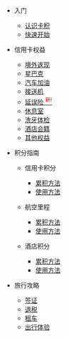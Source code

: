 * 入门

  * [认识卡积](README.md)
  * [快速开始](quickstart.md)

* 信用卡权益

  * [境外返现](post/benefits/rebate.md)
  * [星巴克](post/benefits/starbucks.md)
  * [汽车加油](post/benefits/gas.md)
  * [接送机](post/benefits/pickup.md)
  * [延误险 <sup style="color:red">新!<sup>](post/benefits/flight-delay.md)
  * [休息室](post/benefits/lounge.md)
  * [洗牙体检](post/benefits/health.md)
  * [酒店会籍](post/benefits/membership.md)
  * [其他权益](post/benefits/other.md)

* 积分指南

  * 信用卡积分

    * [累积方法](zh-cn/quickstart.md)
    * [使用方法](zh-cn/more-pages.md)

  * 航空里程

    * [累积方法](zh-cn/quickstart.md)
    * [使用方法](zh-cn/more-pages.md)

  * 酒店积分

    * [累积方法](zh-cn/quickstart.md)
    * [使用方法](zh-cn/more-pages.md)

* 旅行攻略

  * [签证](post/travel/visa.md)
  * [退税](post/travel/tax-refund.md)
  * [租车](post/travel/car-rental.md)
  * [出行体验](post/travel/report.md)

